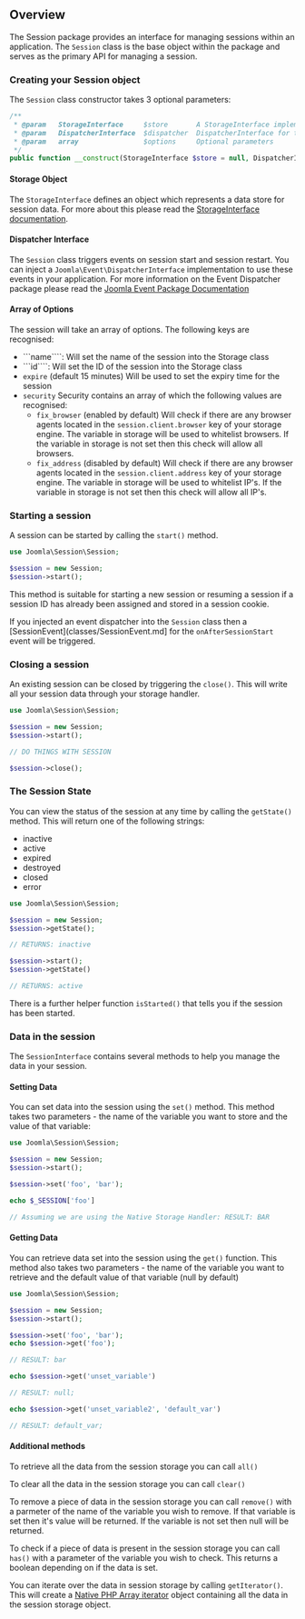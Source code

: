 ## Overview

The Session package provides an interface for managing sessions within an application. The `Session` class is the base object
within the package and serves as the primary API for managing a session.

### Creating your Session object
The `Session` class constructor takes 3 optional parameters:

```php
/**
 * @param   StorageInterface     $store       A StorageInterface implementation
 * @param   DispatcherInterface  $dispatcher  DispatcherInterface for the session to use.
 * @param   array                $options     Optional parameters
 */
public function __construct(StorageInterface $store = null, DispatcherInterface $dispatcher = null, array $options = array())
```

#### Storage Object
The `StorageInterface` defines an object which represents a data store for session data. For more about this please read the [StorageInterface documentation](classes/StorageInterface.md).

#### Dispatcher Interface
The `Session` class triggers events on session start and session restart. You can inject a `Joomla\Event\DispatcherInterface` implementation to use these events in your application. For more information on the Event Dispatcher package please read the [Joomla Event Package Documentation](https://github.com/joomla-framework/event)

#### Array of Options
The session will take an array of options. The following keys are recognised:

* ```name````: Will set the name of the session into the Storage class
* ```id````: Will set the ID of the session into the Storage class
* ```expire``` (default 15 minutes) Will be used to set the expiry time for the session
* ```security``` Security contains an array of which the following values are recognised:
    * ```fix_browser``` (enabled by default) Will check if there are any browser agents located in the ```session.client.browser``` key of your storage engine. The variable in storage will be used to whitelist browsers. If the variable in storage is not set then this check will allow all browsers.
    * ```fix_address``` (disabled by default) Will check if there are any browser agents located in the ```session.client.address``` key of your storage engine. The variable in storage will be used to whitelist IP's. If the variable in storage is not set then this check will allow all IP's.

### Starting a session

A session can be started by calling the `start()` method.

```php
use Joomla\Session\Session;

$session = new Session;
$session->start();
```

This method is suitable for starting a new session or resuming a session if a session ID has already been assigned and stored
in a session cookie.

If you injected an event dispatcher into the `Session` class then a [SessionEvent](classes/SessionEvent.md] for the `onAfterSessionStart` event will be triggered.

### Closing a session
An existing session can be closed by triggering the `close()`. This will write all your session data through your storage handler.

```php
use Joomla\Session\Session;

$session = new Session;
$session->start();

// DO THINGS WITH SESSION

$session->close();
```

### The Session State
You can view the status of the session at any time by calling the `getState()` method. This will return one of the following strings:

* inactive
* active
* expired
* destroyed
* closed
* error

```php
use Joomla\Session\Session;

$session = new Session;
$session->getState();

// RETURNS: inactive

$session->start();
$session->getState()

// RETURNS: active
```

There is a further helper function `isStarted()` that tells you if the session has been started.

### Data in the session
The `SessionInterface` contains several methods to help you manage the data in your session.

#### Setting Data
You can set data into the session using the `set()` method. This method takes two parameters - the name of the variable you want to store and the value of that variable:

```php
use Joomla\Session\Session;

$session = new Session;
$session->start();

$session->set('foo', 'bar');

echo $_SESSION['foo']

// Assuming we are using the Native Storage Handler: RESULT: BAR
```

#### Getting Data
You can retrieve data set into the session using the `get()` function. This method also takes two parameters - the name of the variable you want to retrieve and the default value of that variable (null by default)

```php
use Joomla\Session\Session;

$session = new Session;
$session->start();

$session->set('foo', 'bar');
echo $session->get('foo');

// RESULT: bar

echo $session->get('unset_variable')

// RESULT: null;

echo $session->get('unset_variable2', 'default_var')

// RESULT: default_var;
```

#### Additional methods
To retrieve all the data from the session storage you can call `all()`

To clear all the data in the session storage you can call `clear()`

To remove a piece of data in the session storage you can call `remove()` with a parmeter of the name of the variable you wish to remove. If that variable is set then it's value will be returned. If the variable is not set then null will be returned.

To check if a piece of data is present in the session storage you can call `has()` with a parameter of the variable you wish to check. This returns a boolean depending on if the data is set.

You can iterate over the data in session storage by calling `getIterator()`. This will create a [Native PHP Array iterator](http://php.net/manual/en/class.arrayiterator.php) object containing all the data in the session storage object.
